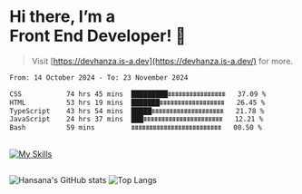 # Hi there, I’m a<br>Front End Developer! 👋
> Visit [https://devhanza.is-a.dev](https://devhanza.is-a.dev/) for more.

<!--START_SECTION:waka-->

```txt
From: 14 October 2024 - To: 23 November 2024

CSS           74 hrs 45 mins  █████████⩩⩩⩩⩩⩩⩩⩩⩩⩩⩩⩩⩩⩩⩩⩩⩩   37.09 %
HTML          53 hrs 19 mins  ███████⩩⩩⩩⩩⩩⩩⩩⩩⩩⩩⩩⩩⩩⩩⩩⩩⩩⩩   26.45 %
TypeScript    43 hrs 54 mins  █████⩩⩩⩩⩩⩩⩩⩩⩩⩩⩩⩩⩩⩩⩩⩩⩩⩩⩩⩩⩩   21.78 %
JavaScript    24 hrs 37 mins  ███⩩⩩⩩⩩⩩⩩⩩⩩⩩⩩⩩⩩⩩⩩⩩⩩⩩⩩⩩⩩⩩⩩   12.21 %
Bash          59 mins         ⩩⩩⩩⩩⩩⩩⩩⩩⩩⩩⩩⩩⩩⩩⩩⩩⩩⩩⩩⩩⩩⩩⩩⩩⩩   00.50 %
```

<!--END_SECTION:waka-->

##
[![My Skills](https://skillicons.dev/icons?i=html,css,js,tailwind,sass,bootstrap,ts,angular,nodejs,express,py,wordpress,figma,ps)](https://hansana.is-a.dev)
##
![Hansana's GitHub stats](https://github-readme-stats.vercel.app/api?username=DevHanza\&hide=issues\&show_icons=true&theme=dark)
![Top Langs](https://github-readme-stats.vercel.app/api/top-langs/?username=DevHanza\&layout=compact&theme=dark)


